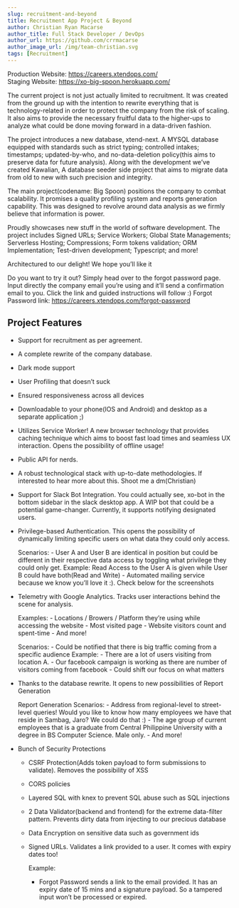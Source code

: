 ```yaml
---
slug: recruitment-and-beyond
title: Recruitment App Project & Beyond
author: Christian Ryan Macarse
author_title: Full Stack Developer / DevOps
author_url: https://github.com/crrmacarse
author_image_url: /img/team-christian.svg
tags: [Recruitment]
---
```


Production Website: https://careers.xtendops.com/ <br />
Staging Website: https://xo-big-spoon.herokuapp.com/

The current project is not just actually limited to recruitment. It was created from the ground up with the intention to rewrite everything that is technology-related in order to protect the company from the risk of scaling. It also aims to provide the necessary fruitful data to the higher-ups to analyze what could be done moving forward in a data-driven fashion.

The project introduces a new database, xtend-next. A MYSQL database equipped with standards such as strict typing; controlled intakes; timestamps; updated-by-who, and no-data-deletion policy(this aims to preserve data for future analysis). Along with the development we’ve created Kawalian, A database seeder side project that aims to migrate data from old to new with such precision and integrity.

The main project(codename: Big Spoon) positions the company to combat scalability. It promises a quality profiling system and reports generation capability. This was designed to revolve around data analysis as we firmly believe that information is power.

Proudly showcases new stuff in the world of software development. The project includes Signed URLs; Service Workers; Global State Managements; Serverless Hosting; Compressions; Form tokens validation; ORM Implementation; Test-driven development; Typescript;  and more!

Architectured to our delight! We hope you’ll like it

Do you want to try it out? Simply head over to the forgot password page. Input directly the company email you’re using and it’ll send a confirmation email to you. Click the link and guided instructions will follow :)
Forgot Password link: https://careers.xtendops.com/forgot-password

## Project Features

- Support for recruitment as per agreement.
- A complete rewrite of the company database.
- Dark mode support
- User Profiling that doesn’t suck
- Ensured responsiveness across all devices
- Downloadable to your phone(IOS and Android) and desktop as a separate application ;)
- Utilizes Service Worker! A new browser technology that provides caching technique which aims to boost fast load times and seamless UX interaction. Opens the possibility of offline usage!
- Public API for nerds.
- A robust technological stack with up-to-date methodologies. If interested to hear more about this. Shoot me a dm(Christian)
- Support for Slack Bot Integration. You could actually see, xo-bot in the bottom sidebar in the slack desktop app. A WIP bot that could be a potential game-changer. Currently, it supports notifying designated users.
- Privilege-based Authentication. This opens the possibility of dynamically limiting specific users on what data they could only access.

    Scenarios:
        - User A and User B are identical in position but could be different in their respective data access by toggling what privilege they could only get. Example: Read Access to the User A is given while User B could have both(Read and Write)
        - Automated mailing service because we know you’ll love it :). Check below for the screenshots
- Telemetry with Google Analytics. Tracks user interactions behind the scene for analysis.	

    Examples:
        - Locations / Browers / Platform they’re using while accessing the website
        - Most visited page
        - Website visitors count and spent-time
        -  And more!

    Scenarios:
        - Could be notified that there is big traffic coming from a specific audience
            Example:
                - There are a lot of users visiting from location A.
                - Our facebook campaign is working as there are number of visitors coming from facebook
                - Could shift our focus on what matters

- Thanks to the database rewrite. It opens to new possibilities of Report Generation

    Report Generation Scenarios:
        - Address from regional-level to street-level queries! Would you like to know how many employees we have that reside in Sambag, Jaro? We could do that :)
        - The age group of current employees that is a graduate from Central Philippine University with a degree in BS Computer Science. Male only.
        - And more!

- Bunch of Security Protections
  - CSRF Protection(Adds token payload to form submissions to validate). Removes the possibility of XSS
  - CORS policies
  - Layered SQL with knex to prevent SQL abuse such as SQL injections
  - 2 Data Validator(backend and frontend) for the extreme data-filter pattern. Prevents dirty data from injecting to our precious database
  - Data Encryption on sensitive data such as government ids
  - Signed URLs. Validates a link provided to a user. It comes with expiry dates too!

    Example:
    - Forgot Password sends a link to the email provided. It has an expiry date of 15 mins and a signature payload. So a tampered input won’t be processed or expired.